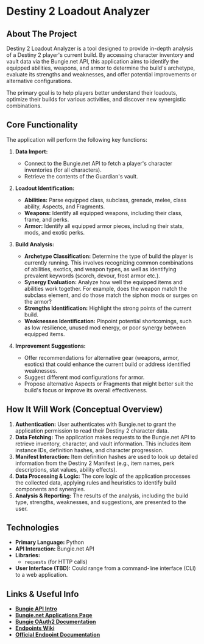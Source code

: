 # Destiny 2 Loadout Analyzer

## About The Project

Destiny 2 Loadout Analyzer is a tool designed to provide in-depth analysis of a Destiny 2 player's current build. By accessing character inventory and vault data via the Bungie.net API, this application aims to identify the equipped abilities, weapons, and armor to determine the build's archetype, evaluate its strengths and weaknesses, and offer potential improvements or alternative configurations.

The primary goal is to help players better understand their loadouts, optimize their builds for various activities, and discover new synergistic combinations.

## Core Functionality

The application will perform the following key functions:

1.  **Data Import:**
    * Connect to the Bungie.net API to fetch a player's character inventories (for all characters).
    * Retrieve the contents of the Guardian's vault.

2.  **Loadout Identification:**
    * **Abilities:** Parse equipped class, subclass, grenade, melee, class ability, Aspects, and Fragments.
    * **Weapons:** Identify all equipped weapons, including their class, frame, and perks.
    * **Armor:** Identify all equipped armor pieces, including their stats, mods, and exotic perks.

3.  **Build Analysis:**
    * **Archetype Classification:** Determine the type of build the player is currently running. This involves recognizing common combinations of abilities, exotics, and weapon types, as well as identifying prevalent keywords (scorch, devour, frost armor etc.).
    * **Synergy Evaluation:** Analyze how well the equipped items and abilities work together. For example, does the weapon match the subclass element, and do those match the siphon mods or surges on the armor?
    * **Strengths Identification:** Highlight the strong points of the current build.
    * **Weaknesses Identification:** Pinpoint potential shortcomings, such as low resilience, unused mod energy, or poor synergy between equipped items.

4.  **Improvement Suggestions:**
    * Offer recommendations for alternative gear (weapons, armor, exotics) that could enhance the current build or address identified weaknesses.
    * Suggest different mod configurations for armor.
    * Propose alternative Aspects or Fragments that might better suit the build's focus or improve its overall effectiveness.

## How It Will Work (Conceptual Overview)

1.  **Authentication:** User authenticates with Bungie.net to grant the application permission to read their Destiny 2 character data.
2.  **Data Fetching:** The application makes requests to the Bungie.net API to retrieve inventory, character, and vault information. This includes item instance IDs, definition hashes, and character progression.
3.  **Manifest Interaction:** Item definition hashes are used to look up detailed information from the Destiny 2 Manifest (e.g., item names, perk descriptions, stat values, ability effects).
4.  **Data Processing & Logic:** The core logic of the application processes the collected data, applying rules and heuristics to identify build components and synergies.
5.  **Analysis & Reporting:** The results of the analysis, including the build type, strengths, weaknesses, and suggestions, are presented to the user.

## Technologies

* **Primary Language:** Python
* **API Interaction:** Bungie.net API
* **Libraries:**
    * `requests` (for HTTP calls)
* **User Interface (TBD):** Could range from a command-line interface (CLI) to a web application.
 
## Links & Useful Info
* **[Bungie API Intro](https://www.bungie.net/en/Forums/Post/85087279?sort=0&page=0)**
* **[Bungie.net Applications Page](https://www.bungie.net/en/Application)**
* **[Bungie OAuth2 Documentation](https://github.com/Bungie-net/api/wiki/OAuth-Documentation)**
* **[Endpoints Wiki](https://destinydevs.github.io/BungieNetPlatform/docs/Endpoints)**
* **[Official Endpoint Documentation](https://www.bungie.net/d1/platform/Destiny/help/)**
